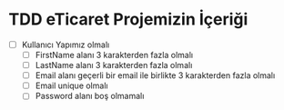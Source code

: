 # TDD eTicaret Projemizin İçeriği
- [ ] Kullanıcı Yapımız olmalı
   - [ ] FirstName alanı 3 karakterden fazla olmalı
   - [ ] LastName alanı 3 karakterden fazla olmalı
   - [ ] Email alanı geçerli bir email ile birlikte 3 karakterden fazla olmalı
   - [ ] Email unique olmalı
   - [ ] Password alanı boş olmamalı